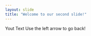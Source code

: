 ```yaml
---
layout: slide
title: "Welcome to our second slide!"
---
```

Yout Text
Use the left arrow to go back!